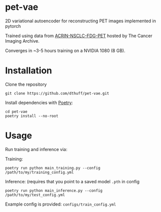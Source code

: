 # pet-vae
2D variational autoencoder for reconstructing PET images implemented in pytorch

Trained using data from [ACRIN-NSCLC-FDG-PET](https://wiki.cancerimagingarchive.net/pages/viewpage.action?pageId=39879162) hosted by The Cancer Imaging Archive.

Converges in ~3-5 hours training on a NVIDIA 1080 (8 GB).

# Installation

Clone the repository

    git clone https://github.com/dthuff/pet-vae.git

Install dependencies with [Poetry](https://python-poetry.org/):

    cd pet-vae
    poetry install --no-root

# Usage

Run training and inference via:
    
Training:

    poetry run python main_training.py --config /path/to/my/training_config.yml

Inference: (requires that you point to a saved model `.pth` in config

    poetry run python main_inference.py --config /path/to/my/test_config.yml

Example config is provided: `configs/train_config.yml`

